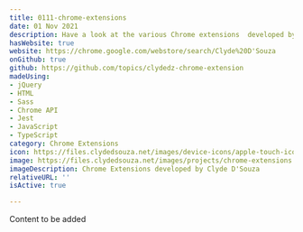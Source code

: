 ```yaml
---
title: 0111-chrome-extensions
date: 01 Nov 2021
description: Have a look at the various Chrome extensions  developed by Clyde.
hasWebsite: true
website: https://chrome.google.com/webstore/search/Clyde%20D'Souza
onGithub: true
github: https://github.com/topics/clydedz-chrome-extension
madeUsing:
- jQuery
- HTML
- Sass
- Chrome API
- Jest
- JavaScript
- TypeScript
category: Chrome Extensions
icon: https://files.clydedsouza.net/images/device-icons/apple-touch-icon.png
image: https://files.clydedsouza.net/images/projects/chrome-extensions.png
imageDescription: Chrome Extensions developed by Clyde D'Souza
relativeURL: ''
isActive: true

---
```

Content to be added